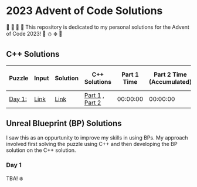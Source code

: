 # 2023 Advent of Code Solutions

🎄 🎅 🤶 🦌 This repository is dedicated to my personal solutions for the Advent of Code 2023! 🎁 ⛄ ❄️ 🍪

## C++ Solutions

Puzzle | Input | Solution |C++ Solutions |Part 1 Time | Part 2 Time (Accumulated) | Overall Execution Time (s) | Global Rank |
------ | ----- | -------- | ------------ | ---------- | ------------------------- | -------------------------- | ----------- |
[Day 1:]()| [Link]() | [Link]() | [Part 1]() , [Part 2]() | 00:00:00 | 00:00:00 | 00:00:00 | 0 |

## Unreal Blueprint (BP) Solutions
I saw this as an oppurtunity to improve my skills in using BPs. My approach involved first solving the puzzle using C++ and then developing the BP solution on the C++ solution.

### Day 1
TBA! ❄️
